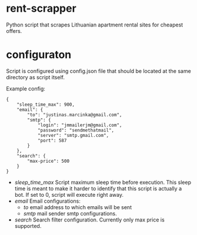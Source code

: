 # rent-scrapper
Python script that scrapes Lithuanian apartment rental sites for cheapest offers.

# configuraton

Script is configured using config.json file that should be located at the same directory as script itself.

Example config:
```
{
    "sleep_time_max": 900,
    "email": {
        "to": "justinas.marcinka@gmail.com",
        "smtp": {
            "login": "jmmailerjm@gmail.com",
            "password": "sendmethatmail",
            "server": "smtp.gmail.com",
            "port": 587
        }
    },
    "search": {
        "max-price": 500
    }
}
```

- *sleep_time_max* Script maximum sleep time before execution. This sleep time is meant to make it harder to identify that this script is actually a bot. If set to 0, script will execute right away.
- *email* Email configurations:
  + *to* email address to which emails will be sent
  + *smtp* mail sender smtp configurations. 
- *search* Search filter configuration. Currently only max price is supported.
